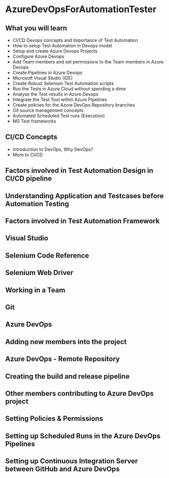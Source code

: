 # AzureDevOpsForAutomationTester

## What you will learn
- CI/CD Devops concepts and Importance of Test Automation
- How to setup Test Automation in Devops model
- Setup and create Azure Devops Projects
- Configure Azure Devops
- Add Team members and set permissions to the Team members in Azure Devops
- Create Pipelines in Azure Devops
- Microsoft Visual Studio (IDE)
- Create Robust Selenium Test Automation scripts
- Run the Tests in Azure Cloud without spending a dime
- Analyse the Test results in Azure Devops
- Integrate the Test Tool within Azure Pipelines
- Create policies for the Azure DevOps Repository branches
- Git source management concepts
- Automated Scheduled Test runs (Execution)
- MS Test frameworks

## CI/CD Concepts
- Introduction to DevOps, Why DevOps?
- More to CI/CD

## Factors involved in Test Automation Design in CI/CD pipeline

## Understanding Application and Testcases before Automation Testing

## Factors involved in Test Automation Framework

## Visual Studio

## Selenium Code Reference

## Selenium Web Driver

## Working in a Team

## Git

## Azure DevOps

## Adding new members into the project

## Azure DevOps - Remote Repository

## Creating the build and release pipeline

## Other members contributing to Azure DevOps project

## Setting Policies & Permissions

## Setting up Scheduled Runs in the Azure DevOps Pipelines

## Setting up Continuous Integration Server between GitHub and Azure DevOps